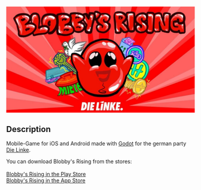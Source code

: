 ![Screenshot](screenshot_blobby.jpg?raw=true)

## Description

Mobile-Game for iOS and Android made with [Godot](https://godotengine.org/) for the german party [Die Linke](https://www.die-linke.de/start/).

You can download Blobby's Rising from the stores:<br />
<br />
[Blobby's Rising in the Play Store](https://play.google.com/store/apps/details?id=org.antiKonTeck.BlobbysRising&pli=1)<br />
[Blobby's Rising in the App Store](https://apps.apple.com/de/app/blobbys-rising/id1582138781)
